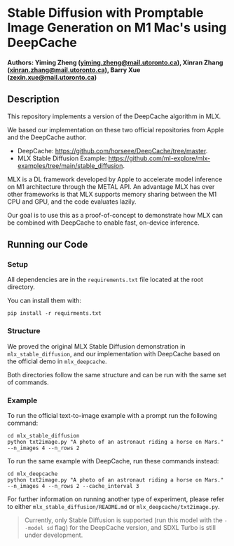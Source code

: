 # Stable Diffusion with Promptable Image Generation on M1 Mac's using DeepCache

#### Authors: Yiming Zheng (yiming.zheng@mail.utoronto.ca), Xinran Zhang (xinran.zhang@mail.utoronto.ca), Barry Xue (zexin.xue@mail.utoronto.ca)

## Description

This repository implements a version of the DeepCache algorithm in MLX.

We based our implementation on these two official repositories from Apple and the DeepCache author.

- DeepCache: https://github.com/horseee/DeepCache/tree/master.
- MLX Stable Diffusion Example: https://github.com/ml-explore/mlx-examples/tree/main/stable_diffusion.

MLX is a DL framework developed by Apple to accelerate model inference on M1 architecture through the METAL API. An advantage MLX has over other frameworks is that MLX supports memory sharing between the M1 CPU and GPU, and the code evaluates lazily.

Our goal is to use this as a proof-of-concept to demonstrate how MLX can be combined with DeepCache to enable fast, on-device inference.

## Running our Code

### Setup

All dependencies are in the `requirements.txt` file located at the root directory.

You can install them with:

```
pip install -r requirments.txt
```

### Structure

We proved the original MLX Stable Diffusion demonstration in `mlx_stable_diffusion`, and our implementation with DeepCache based on the official demo in `mlx_deepcache`.

Both directories follow the same structure and can be run with the same set of commands.

### Example

To run the official text-to-image example with a prompt run the following command:

```shell
cd mlx_stable_diffusion
python txt2image.py "A photo of an astronaut riding a horse on Mars." --n_images 4 --n_rows 2
```

To run the same example with DeepCache, run these commands instead:

```shell
cd mlx_deepcache
python txt2image.py "A photo of an astronaut riding a horse on Mars." --n_images 4 --n_rows 2 --cache_interval 3
```

For further information on running another type of experiment, please refer to either `mlx_stable_diffusion/README.md` or `mlx_deepcache/txt2image.py`.

> Currently, only Stable Diffusion is supported (run this model with the `--model sd` flag) for the DeepCache version, and SDXL Turbo is still under development.
